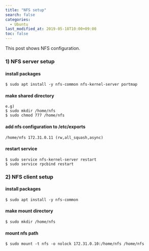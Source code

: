 ```yaml
---
title: "NFS setup"
search: false
categories:
  - Ubuntu
last_modified_at: 2019-05-18T10:00+09:00
toc: false
---
```


This post shows NFS configuration.  

### 1) NFS server setup
#### install packages
```console
$ sudo apt install -y nfs-common nfs-kernel-server portmap
```
#### make shared directory
```console
e.g)
$ sudo mkdir /home/nfs
$ sudo chmod 777 /home/nfs
```
#### add nfs configuration to /etc/exports
```console
/home/nfs 172.31.0.11 (rw,all_squash,async)
```
#### restart service
```console
$ sudo service nfs-kernel-server restart
$ sudo service rpcbind restart
```
### 2) NFS client setup
#### install packages
```console
$ sudo apt install -y nfs-common
```
#### make mount directory
```console
$ sudo mkdir /home/nfs
```
#### mount nfs path
```console
$ sudo mount -t nfs -o nolock 172.31.0.10:/home/nfs /home/nfs
```
